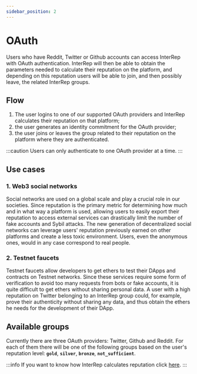 ```yaml
---
sidebar_position: 2
---
```


# OAuth

Users who have Reddit, Twitter or Github accounts can access InterRep with OAuth authentication. InterRep will then be able to obtain the parameters needed to calculate their reputation on the platform, and depending on this reputation users will be able to join, and then possibly leave, the related InterRep groups.

## Flow

1. The user logins to one of our supported OAuth providers and InterRep calculates their reputation on that platform;
2. the user generates an identity commitment for the OAuth provider;
3. the user joins or leaves the group related to their reputation on the platform where they are authenticated.

:::caution
Users can only authenticate to one OAuth provider at a time.
:::

## Use cases

### 1. Web3 social networks

Social networks are used on a global scale and play a crucial role in our societies. Since reputation is the primary metric for determining how much and in what way a platform is used, allowing users to easily export their reputation to access external services can drastically limit the number of fake accounts and Sybil attacks. The new generation of decentralized social networks can leverage users' reputation previously earned on other platforms and create a less toxic environment. Users, even the anonymous ones, would in any case correspond to real people.

### 2. Testnet faucets

Testnet faucets allow developers to get ethers to test their DApps and contracts on Testnet networks. Since these services require some form of verification to avoid too many requests from bots or fake accounts, it is quite difficult to get ethers without sharing personal data. A user with a high reputation on Twitter belonging to an InterRep group could, for example, prove their authenticity without sharing any data, and thus obtain the ethers he needs for the development of their DApp.

## Available groups

Currently there are three OAuth providers: Twitter, Github and Reddit. For each of them there will be one of the following groups based on the user's reputation level: **`gold`**, **`silver`**, **`bronze`**, **`not_sufficient`**.

:::info
If you want to know how InterRep calculates reputation click [here](/technical-overview/reputation/intro).
:::
